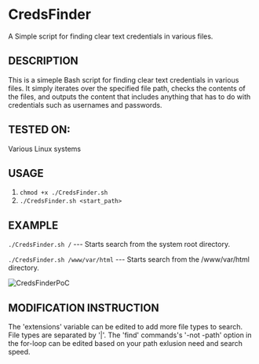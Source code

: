# CredsFinder
A Simple script for finding clear text credentials in various files.

## DESCRIPTION
This is a simeple Bash script for finding clear text credentials in various files.
It simply iterates over the specified file path, checks the contents of the files, and outputs the content that includes anything that has to do with credentials such as usernames and passwords.

## TESTED ON:
Various Linux systems

## USAGE
1. `chmod +x ./CredsFinder.sh`
2. `./CredsFinder.sh <start_path>`

## EXAMPLE
`./CredsFinder.sh /` --- Starts search from the system root directory.

`./CredsFinder.sh /www/var/html` --- Starts search from the /www/var/html directory.

![CredsFinderPoC](https://user-images.githubusercontent.com/83319068/130558822-f8505f52-2275-49a7-a136-4553f2f175f1.png)

## MODIFICATION INSTRUCTION
The 'extensions' variable can be edited to add more file types to search. File types are separated by '|'.
The 'find' commands's '-not -path' option in the for-loop can be edited based on your path exlusion need and search speed.
